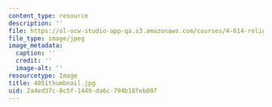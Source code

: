 ```yaml
---
content_type: resource
description: ''
file: https://ol-ocw-studio-app-qa.s3.amazonaws.com/courses/4-614-religious-architecture-and-islamic-cultures-fall-2002/2a4ed37c8c5f1449da6c794b18feb807_4051thumbnail.jpg
file_type: image/jpeg
image_metadata:
  caption: ''
  credit: ''
  image-alt: ''
resourcetype: Image
title: 4051thumbnail.jpg
uid: 2a4ed37c-8c5f-1449-da6c-794b18feb807
---
```

